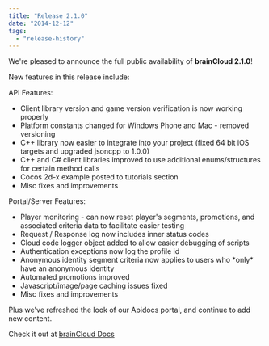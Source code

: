 ```yaml
---
title: "Release 2.1.0"
date: "2014-12-12"
tags: 
  - "release-history"
---
```


We're pleased to announce the full public availability of **brainCloud 2.1.0**!

New features in this release include:

API Features:

- Client library version and game version verification is now working properly
- Platform constants changed for Windows Phone and Mac - removed versioning
- C++ library now easier to integrate into your project (fixed 64 bit iOS targets and upgraded jsoncpp to 1.0.0)
- C++ and C# client libraries improved to use additional enums/structures for certain method calls
- Cocos 2d-x example posted to tutorials section
- Misc fixes and improvements

Portal/Server Features:

- Player monitoring - can now reset player's segments, promotions, and associated criteria data to facilitate easier testing
- Request / Response log now includes inner status codes
- Cloud code logger object added to allow easier debugging of scripts
- Authentication exceptions now log the profile id
- Anonymous identity segment criteria now applies to users who \*only\* have an anonymous identity
- Automated promotions improved
- Javascript/image/page caching issues fixed
- Misc fixes and improvements

Plus we've refreshed the look of our Apidocs portal, and continue to add new content.

Check it out at [brainCloud Docs](/learn/introduction/)
